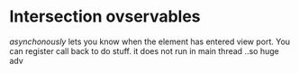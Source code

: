 # Intersection ovservables

*asynchonously* lets you know when the element has entered view port. 
You can register call back to do stuff. 
it does not run in main thread ..so huge adv
